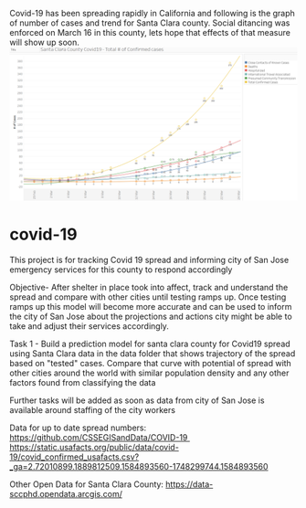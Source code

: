 Covid-19 has been spreading rapidly in California and following is the graph of number of cases and trend for Santa Clara county.
Social ditancing was enforced on March 16 in this county, lets hope that effects of that measure will show up soon.
![image](SantaClaraActual.PNG)



# covid-19
This project is for tracking Covid 19 spread and informing city of San Jose emergency services for this county to respond accordingly

Objective- After shelter in place took into affect, track and understand the spread and compare with other cities until testing ramps up. Once testing ramps up this model will become more accurate and can be used to inform the city of San Jose about the projections and actions city might be able to take and adjust their services accordingly.

Task 1 -
Build a prediction model for santa clara county for Covid19 spread using Santa Clara data in the data folder that shows trajectory of the spread based on "tested" cases. Compare that curve with potential of spread with other cities around the world with similar population density and any other factors found from classifying the data


Further tasks will be added as soon as data from city of San Jose is available around staffing of the city workers

Data for up to date spread numbers:
https://github.com/CSSEGISandData/COVID-19 
https://static.usafacts.org/public/data/covid-19/covid_confirmed_usafacts.csv?_ga=2.72010899.1889812509.1584893560-1748299744.1584893560

Other Open Data for Santa Clara County:
https://data-sccphd.opendata.arcgis.com/
